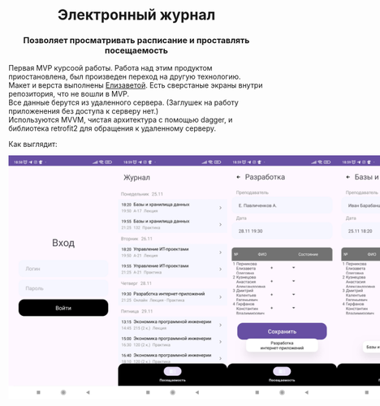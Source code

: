 <h1 align="center">Электронный журнал</h1>
<h3 align="center">Позволяет просматривать расписание и проставлять посещаемость</h3>

Первая MVP курсоой работы. Работа над этим продуктом приостановлена, был произведен переход на другую технологию.<br>
Макет и верста выполнены [Елизаветой](https://github.com/lisa-veta). Есть сверстаные экраны внутри репозитория, что не вошли в MVP.<br>
Все данные берутся из удаленного сервера. (Заглушек на работу приложенения без доступа к серверу нет.)<br>
Используются MVVM, чистая архитектура с помощью dagger, и библиотека retrofit2 для обращения к удаленному серверу.<br>

Как выглядит:
<div style="display: flex;"><img src="/screens/screen_authorization.jpg" width="216" height="480" style="margin-right: 1;">
  <img src="/screens/screen_schedule.jpg" width="216" height="480" style="margin-right: 1;">
  <img src="/screens/screen_start_attendance.jpg" width="216" height="480" style="margin-right: 1;">
  <img src="/screens/screen_done_attendance.jpg" width="216" height="480">
</div>
